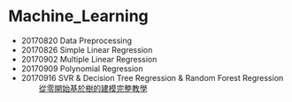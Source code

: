 # Machine_Learning
+ 20170820 Data Preprocessing
+ 20170826 Simple Linear Regression  
+ 20170902 Multiple Linear Regression
+ 20170909 Polynomial Regression
+ 20170916 SVR & Decision Tree Regression & Random Forest Regression <br>
          [從零開始基於樹的建模完整教學](https://kknews.cc/news/rgmb3x.html)<br>
